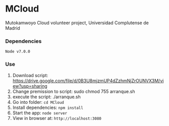 # MCloud
Mutokamwoyo Cloud  volunteer project, Universidad Complutense de Madrid



### Dependencies
    Node v7.0.0
    
    
### Use
1. Download script: https://drive.google.com/file/d/0B3U8mjzmUP4dZzhmNjZrOUNVX3M/view?usp=sharing
2. Change premission to script: sudo chmod 755 arranque.sh
3. execute the script: ./arranque.sh
4. Go into folder: `cd MCloud`
5. Install dependencies: `npm install`
6. Start the app: `node server`
7. View in browser at: `http://localhost:3080`

  
  

